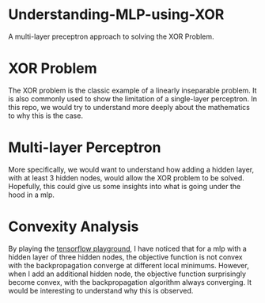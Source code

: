# Understanding-MLP-using-XOR
A multi-layer preceptron approach to solving the XOR Problem.

# XOR Problem
The XOR problem is the classic example of a linearly inseparable problem. It is also commonly used to show the limitation of a single-layer perceptron. In this repo, we would try to understand more deeply about the mathematics to why this is the case. 

# Multi-layer Perceptron
More specifically, we would want to understand how adding a hidden layer, with at least 3 hidden nodes, would allow the XOR problem to be solved. Hopefully, this could give us some insights into what is going under the hood in a mlp.

# Convexity Analysis
By playing the [tensorflow playground](http://playground.tensorflow.org), I have noticed that for a mlp with a hidden layer of three hidden nodes, the objective function is not convex with the backpropagation converge at different local minimums. However, when I add an additional hidden node, the objective function surprisingly become convex, with the backpropagation algorithm always converging. It would be interesting to understand why this is observed.
